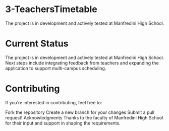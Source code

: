 # 3-TeachersTimetable
The project is in development and actively tested at Manfredini High School.

# Current Status
The project is in development and actively tested at Manfredini High School.
Next steps include integrating feedback from teachers and expanding the application to support multi-campus scheduling.

# Contributing
If you’re interested in contributing, feel free to:

Fork the repository
Create a new branch for your changes
Submit a pull request!
Acknowledgments
Thanks to the faculty of Manfredini High School for their input and support in shaping the requirements.
